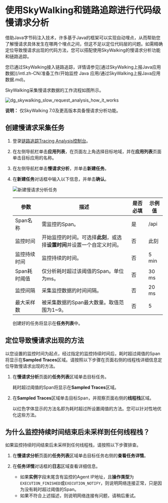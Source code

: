 # 使用SkyWalking和链路追踪进行代码级慢请求分析

借助Java字节码注入技术，许多基于Java的框架可以实现自动埋点，从而帮助您了解慢请求具体发生在哪两个埋点之间，但这不足以定位代码层的问题。如需精确定位导致慢请求出现的代码方法，您可以搭配使用SkyWalking的慢请求分析功能和链路追踪。

您已通过SkyWalking接入链路追踪，详情请参见[通过SkyWalking上报Java应用数据](/intl.zh-CN/准备工作/开始监控 Java 应用/通过SkyWalking上报Java应用数据.md)。

SkyWalking采集慢请求数据的工作流程如图所示。

![dg_skywalking_slow_request_analysis_how_it_works](https://static-aliyun-doc.oss-accelerate.aliyuncs.com/assets/img/zh-CN/3192607951/p139682.png)

**说明：** 仅SkyWalking 7.0及更高版本具备慢请求分析功能。

## 创建慢请求采集任务

1.  登录[链路追踪Tracing Analysis控制台](https://tracing-sg.console.aliyun.com/)。

2.  在左侧导航栏单击**应用列表**，在页面左上角选择目标地域，并在**应用列表**页面单击目标应用的名称。

3.  在左侧导航栏单击**慢请求分析**，并单击**新建任务**。

4.  在**新建任务**对话框中输入以下信息，并单击**确认**。

    ![新建慢请求分析任务](https://static-aliyun-doc.oss-accelerate.aliyuncs.com/assets/img/zh-CN/3192607951/p139671.png)

    |参数|描述|是否必填|示例值|
    |--|--|----|---|
    |Span名称|需监控的Span。|是|/api|
    |监控时间|开始监控的时间。可选择**此刻**，或选择**设置时间**并设置一个自定义时间。|否|此刻|
    |监控持续时间|监控持续的时间。|否|5 min|
    |Span耗时阈值|仅分析耗时超过该阈值的Span。单位为ms。|否|30 ms|
    |监控间隔|采集监控数据的时间间隔。|否|20 ms|
    |最大采样数|被采集数据的Span最大数量。取值范围为1~9。|否|5|

    创建好的任务将显示在**任务列表**中。


## 定位导致慢请求出现的方法

以您设置的监控时间为起点，经过指定的监控持续时间后，耗时超过阈值的Span将显示在**Sampled Traces**区域。请按照以下步骤在页面右侧的线程栈详细信息定位导致慢请求出现的方法。

1.  在**慢请求分析**页面的**任务列表**区域单击目标任务。

    耗时超过阈值的Span将显示在**Sampled Traces**区域。

2.  在**Sampled Traces**区域单击目标Span，并观察页面右侧的**线程栈**区域。

    以红色字体显示的方法名即为耗时超过所设置阈值的方法。您可以针对性地优化这些方法。


## 为什么监控持续时间结束后未采样到任何线程栈？

如果监控持续时间结束后未采样到任何线程栈，请按照以下步骤排查。

1.  在**慢请求分析**页面的**任务列表**区域单击目标任务右侧的**查看任务详情**。

2.  在**任务详情**对话框的**日志**区域查看详细信息。

    -   如果**实例**字段末尾含有监控的Agent IP地址，且**操作类型**为`EXECUTION_FINISHED`或`EXECUTION_NOTIFY`，则说明网络连接正常，只是因为没有耗时超过阈值的Span。
    -   如果不符合上述描述，则说明网络连接有问题，请稍后重试。

